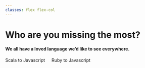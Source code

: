 ```yaml
---
classes: flex flex-col
---
```


# Who are you missing the most?

#### We all have a loved language we’d like to see everywhere.

<div class="flex flex-1 columns-container items-center">
  <div class="columns flex items-center w-full">
  <Item image="/compiling-and-bundling-js-the-painless-way/scala.png" title="Scala.js">
    Scala to Javascript
  </Item>

  <Line height="150" class="columns__border stroke-neutral-300"/>

  <Item image="/compiling-and-bundling-js-the-painless-way/opal.png" title="Opal">
    Ruby to Javascript
  </Item>
  </div>
</div>
